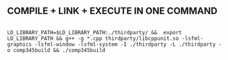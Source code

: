 ## COMPILE + LINK + EXECUTE IN ONE COMMAND

```

LD_LIBRARY_PATH=$LD_LIBRARY_PATH:./thirdparty/ &&  export LD_LIBRARY_PATH && g++ -g *.cpp thirdparty/libcppunit.so -lsfml-graphics -lsfml-window -lsfml-system -I ./thirdparty -L ./thirdparty -o comp345build && ./comp345build


```
